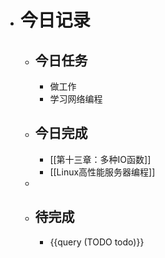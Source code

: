 - # 今日记录
	- ## 今日任务
		- 做工作
		- 学习网络编程
	- ##  今日完成
		- [[第十三章：多种IO函数]]
		- [[Linux高性能服务器编程]]
	-
	- ## 待完成
		- {{query (TODO todo)}}